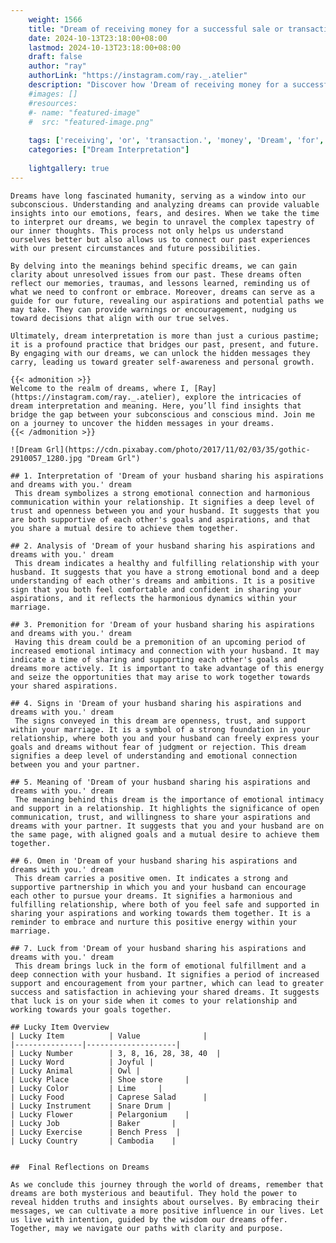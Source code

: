 ```yaml
---
    weight: 1566
    title: "Dream of receiving money for a successful sale or transaction."  # Assuming 'title' column exists
    date: 2024-10-13T23:18:00+08:00
    lastmod: 2024-10-13T23:18:00+08:00
    draft: false
    author: "ray"
    authorLink: "https://instagram.com/ray._.atelier"
    description: "Discover how 'Dream of receiving money for a successful sale or transaction.' can interpret your future and uncover its significant meanings in your life."
    #images: []
    #resources:
    #- name: "featured-image"
    #  src: "featured-image.png"
    
    tags: ['receiving', 'or', 'transaction.', 'money', 'Dream', 'for', 'a', 'of', 'sale', 'successful']
    categories: ["Dream Interpretation"]
    
    lightgallery: true
---
```

    
    Dreams have long fascinated humanity, serving as a window into our subconscious. Understanding and analyzing dreams can provide valuable insights into our emotions, fears, and desires. When we take the time to interpret our dreams, we begin to unravel the complex tapestry of our inner thoughts. This process not only helps us understand ourselves better but also allows us to connect our past experiences with our present circumstances and future possibilities.
    
    By delving into the meanings behind specific dreams, we can gain clarity about unresolved issues from our past. These dreams often reflect our memories, traumas, and lessons learned, reminding us of what we need to confront or embrace. Moreover, dreams can serve as a guide for our future, revealing our aspirations and potential paths we may take. They can provide warnings or encouragement, nudging us toward decisions that align with our true selves.
    
    Ultimately, dream interpretation is more than just a curious pastime; it is a profound practice that bridges our past, present, and future. By engaging with our dreams, we can unlock the hidden messages they carry, leading us toward greater self-awareness and personal growth.
    
    {{< admonition >}}
    Welcome to the realm of dreams, where I, [Ray](https://instagram.com/ray._.atelier), explore the intricacies of dream interpretation and meaning. Here, you’ll find insights that bridge the gap between your subconscious and conscious mind. Join me on a journey to uncover the hidden messages in your dreams.
    {{< /admonition >}}
    
    ![Dream Grl](https://cdn.pixabay.com/photo/2017/11/02/03/35/gothic-2910057_1280.jpg "Dream Grl")
    
    ## 1. Interpretation of 'Dream of your husband sharing his aspirations and dreams with you.' dream
     This dream symbolizes a strong emotional connection and harmonious communication within your relationship. It signifies a deep level of trust and openness between you and your husband. It suggests that you are both supportive of each other's goals and aspirations, and that you share a mutual desire to achieve them together.
    
    ## 2. Analysis of 'Dream of your husband sharing his aspirations and dreams with you.' dream
     This dream indicates a healthy and fulfilling relationship with your husband. It suggests that you have a strong emotional bond and a deep understanding of each other's dreams and ambitions. It is a positive sign that you both feel comfortable and confident in sharing your aspirations, and it reflects the harmonious dynamics within your marriage.
    
    ## 3. Premonition for 'Dream of your husband sharing his aspirations and dreams with you.' dream
     Having this dream could be a premonition of an upcoming period of increased emotional intimacy and connection with your husband. It may indicate a time of sharing and supporting each other's goals and dreams more actively. It is important to take advantage of this energy and seize the opportunities that may arise to work together towards your shared aspirations.
    
    ## 4. Signs in 'Dream of your husband sharing his aspirations and dreams with you.' dream
     The signs conveyed in this dream are openness, trust, and support within your marriage. It is a symbol of a strong foundation in your relationship, where both you and your husband can freely express your goals and dreams without fear of judgment or rejection. This dream signifies a deep level of understanding and emotional connection between you and your partner.
    
    ## 5. Meaning of 'Dream of your husband sharing his aspirations and dreams with you.' dream
     The meaning behind this dream is the importance of emotional intimacy and support in a relationship. It highlights the significance of open communication, trust, and willingness to share your aspirations and dreams with your partner. It suggests that you and your husband are on the same page, with aligned goals and a mutual desire to achieve them together.
    
    ## 6. Omen in 'Dream of your husband sharing his aspirations and dreams with you.' dream
     This dream carries a positive omen. It indicates a strong and supportive partnership in which you and your husband can encourage each other to pursue your dreams. It signifies a harmonious and fulfilling relationship, where both of you feel safe and supported in sharing your aspirations and working towards them together. It is a reminder to embrace and nurture this positive energy within your marriage.
    
    ## 7. Luck from 'Dream of your husband sharing his aspirations and dreams with you.' dream
     This dream brings luck in the form of emotional fulfillment and a deep connection with your husband. It signifies a period of increased support and encouragement from your partner, which can lead to greater success and satisfaction in achieving your shared dreams. It suggests that luck is on your side when it comes to your relationship and working towards your goals together.
    
    ## Lucky Item Overview
    | Lucky Item          | Value              |
    |---------------|--------------------|
    | Lucky Number        | 3, 8, 16, 28, 38, 40  |
    | Lucky Word          | Joyful |
    | Lucky Animal        | Owl |
    | Lucky Place         | Shoe store     |
    | Lucky Color         | Lime     |
    | Lucky Food          | Caprese Salad      |
    | Lucky Instrument    | Snare Drum |
    | Lucky Flower        | Pelargonium    |
    | Lucky Job           | Baker       |
    | Lucky Exercise      | Bench Press  |
    | Lucky Country       | Cambodia    |
    
    
    ##  Final Reflections on Dreams
    
    As we conclude this journey through the world of dreams, remember that dreams are both mysterious and beautiful. They hold the power to reveal hidden truths and insights about ourselves. By embracing their messages, we can cultivate a more positive influence in our lives. Let us live with intention, guided by the wisdom our dreams offer. Together, may we navigate our paths with clarity and purpose.
    